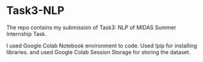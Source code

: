 # Task3-NLP

The repo contains my submission of Task3: NLP of MIDAS Summer Internship Task.

I used Google Colab Notebook environment to code.
Used !pip for installing libraries.
and used Google Colab Session Storage for storing the dataset.
